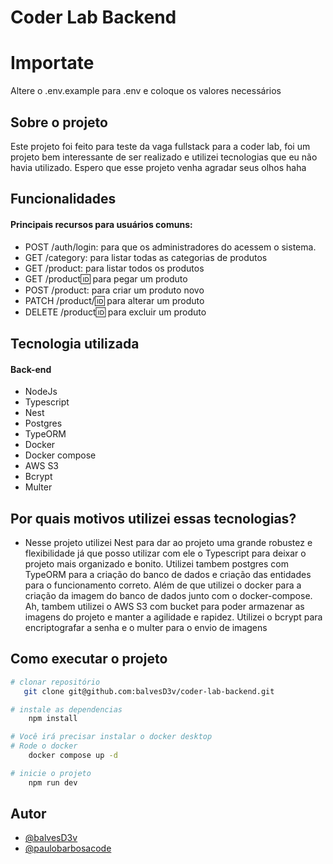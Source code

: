 
# Coder Lab Backend

# Importate
Altere o .env.example para .env e coloque os valores necessários

## Sobre o projeto
Este projeto foi feito para teste da vaga fullstack para a coder lab, foi um projeto bem interessante de ser realizado e utilizei tecnologias que eu não havia utilizado. Espero que esse projeto venha agradar seus olhos haha

## Funcionalidades

#### Principais recursos para usuários comuns:


- POST /auth/login: para que os administradores do acessem o sistema.
- GET /category: para listar todas as categorias de produtos
- GET /product: para listar todos os produtos
- GET /product:id: para pegar um produto
- POST /product: para criar um produto novo
- PATCH /product/:id: para alterar um produto
- DELETE /product:id: para excluir um produto

## Tecnologia utilizada

#### Back-end
- NodeJs
- Typescript
- Nest
- Postgres
- TypeORM
- Docker
- Docker compose
- AWS S3
- Bcrypt
- Multer

## Por quais motivos utilizei essas tecnologias?
- Nesse projeto utilizei Nest para dar ao projeto uma grande robustez e flexibilidade já que posso utilizar com ele o Typescript para deixar o projeto mais organizado e bonito. Utilizei tambem postgres com TypeORM para a criação do banco de dados e criação das entidades para o funcionamento correto. Além de que utilizei o docker para a criação da imagem do banco de dados junto com o docker-compose. Ah, tambem utilizei o AWS S3 com bucket para poder armazenar as imagens do projeto e manter a agilidade e rapidez. Utilizei o bcrypt para encriptografar a senha e o multer para o envio de imagens

## Como executar o projeto

```bash
# clonar repositório
   git clone git@github.com:balvesD3v/coder-lab-backend.git

# instale as dependencias 
    npm install 

# Você irá precisar instalar o docker desktop
# Rode o docker
    docker compose up -d

# inicie o projeto
    npm run dev
```
## Autor

- [@balvesD3v](https://github.com/balvesD3v)
- [@paulobarbosacode](https://www.linkedin.com/in/paulobarbosacode/)

